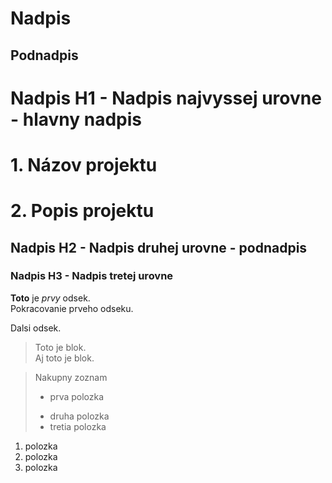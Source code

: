 Nadpis
======

Podnadpis
---------


# Nadpis H1 - Nadpis najvyssej urovne - hlavny nadpis

# 1. Názov projektu

# 2. Popis projektu

## Nadpis H2 - Nadpis druhej urovne - podnadpis

### Nadpis H3 - Nadpis tretej urovne

**Toto** je _prvy_ odsek.  
Pokracovanie prveho odseku.

Dalsi odsek.

> Toto je blok.  
> Aj toto je blok.

> Nakupny zoznam
> * prva polozka
> - druha polozka
> - tretia polozka

1. polozka
2. polozka
3. polozka 


